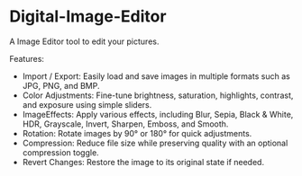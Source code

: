 # Digital-Image-Editor

A Image Editor tool to edit your pictures.

Features:
  - Import / Export: Easily load and save images in multiple formats such as JPG, PNG, and BMP.
  - Color Adjustments: Fine-tune brightness, saturation, highlights, contrast, and exposure using simple sliders.
  - ImageEffects: Apply various effects, including Blur, Sepia, Black & White, HDR, Grayscale, Invert, Sharpen, Emboss, and Smooth.
  - Rotation: Rotate images by 90° or 180° for quick adjustments.
  - Compression: Reduce file size while preserving quality with an optional compression toggle.
  - Revert Changes: Restore the image to its original state if needed.
